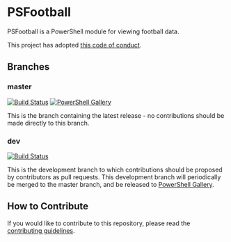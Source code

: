 # PSFootball

PSFootball is a PowerShell module for viewing football data.

This project has adopted [this code of conduct](CODE_OF_CONDUCT.md).

## Branches

### master

[![Build Status](https://dev.azure.com/janegilring/PSFootball/_apis/build/status/janegilring.PSFootball?branchName=master)](https://dev.azure.com/janegilring/PSFootball/_build/latest?definitionId=3?branchName=master)
[![PowerShell Gallery](https://img.shields.io/powershellgallery/v/PSFootball.svg)](https://www.powershellgallery.com/packages/PSFootball)

This is the branch containing the latest release -
no contributions should be made directly to this branch.

### dev

[![Build Status](https://dev.azure.com/janegilring/PSFootball/_apis/build/status/janegilring.PSFootball?branchName=dev)](https://dev.azure.com/janegilring/PSFootball/_build/latest?definitionId=3?branchName=dev)

This is the development branch
to which contributions should be proposed by contributors as pull requests.
This development branch will periodically be merged to the master branch,
and be released to [PowerShell Gallery](https://www.powershellgallery.com/).

## How to Contribute

If you would like to contribute to this repository, please read the [contributing guidelines](https://github.com/janegilring/PSFootball/blob/master/CONTRIBUTING.md).
